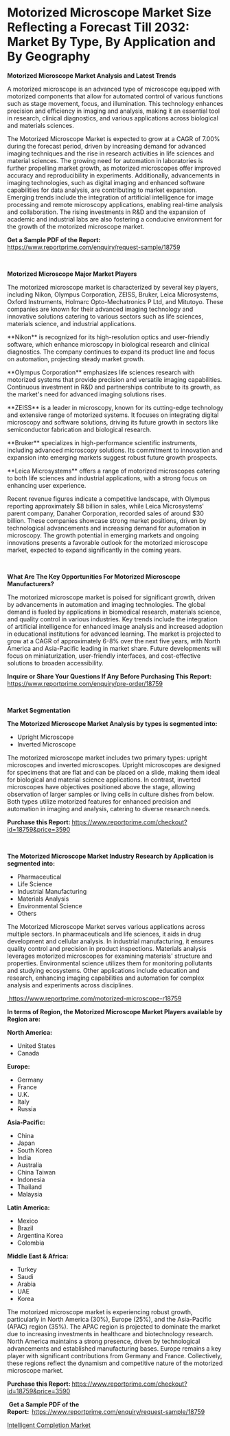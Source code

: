 <p><h1>Motorized Microscope Market Size Reflecting a Forecast Till 2032: Market By Type, By Application and By Geography</h1></p><p><strong>Motorized Microscope Market Analysis and Latest Trends</strong></p>
<p><p>A motorized microscope is an advanced type of microscope equipped with motorized components that allow for automated control of various functions such as stage movement, focus, and illumination. This technology enhances precision and efficiency in imaging and analysis, making it an essential tool in research, clinical diagnostics, and various applications across biological and materials sciences.</p><p>The Motorized Microscope Market is expected to grow at a CAGR of 7.00% during the forecast period, driven by increasing demand for advanced imaging techniques and the rise in research activities in life sciences and material sciences. The growing need for automation in laboratories is further propelling market growth, as motorized microscopes offer improved accuracy and reproducibility in experiments. Additionally, advancements in imaging technologies, such as digital imaging and enhanced software capabilities for data analysis, are contributing to market expansion. Emerging trends include the integration of artificial intelligence for image processing and remote microscopy applications, enabling real-time analysis and collaboration. The rising investments in R&D and the expansion of academic and industrial labs are also fostering a conducive environment for the growth of the motorized microscope market.</p></p>
<p><strong>Get a Sample PDF of the Report:&nbsp;</strong> <a href="https://www.reportprime.com/enquiry/request-sample/18759?utm_campaign=3550&utm_medium=2&utm_source=Github&utm_content=ia&utm_term=19032025&utm_id=motorized-microscope">https://www.reportprime.com/enquiry/request-sample/18759</a></p>
<p>&nbsp;</p>
<p><strong>Motorized Microscope Major Market Players</strong></p>
<p><p>The motorized microscope market is characterized by several key players, including Nikon, Olympus Corporation, ZEISS, Bruker, Leica Microsystems, Oxford Instruments, Holmarc Opto-Mechatronics P Ltd, and Mitutoyo. These companies are known for their advanced imaging technology and innovative solutions catering to various sectors such as life sciences, materials science, and industrial applications.</p><p>**Nikon** is recognized for its high-resolution optics and user-friendly software, which enhance microscopy in biological research and clinical diagnostics. The company continues to expand its product line and focus on automation, projecting steady market growth.</p><p>**Olympus Corporation** emphasizes life sciences research with motorized systems that provide precision and versatile imaging capabilities. Continuous investment in R&D and partnerships contribute to its growth, as the market's need for advanced imaging solutions rises.</p><p>**ZEISS** is a leader in microscopy, known for its cutting-edge technology and extensive range of motorized systems. It focuses on integrating digital microscopy and software solutions, driving its future growth in sectors like semiconductor fabrication and biological research.</p><p>**Bruker** specializes in high-performance scientific instruments, including advanced microscopy solutions. Its commitment to innovation and expansion into emerging markets suggest robust future growth prospects.</p><p>**Leica Microsystems** offers a range of motorized microscopes catering to both life sciences and industrial applications, with a strong focus on enhancing user experience. </p><p>Recent revenue figures indicate a competitive landscape, with Olympus reporting approximately $8 billion in sales, while Leica Microsystems' parent company, Danaher Corporation, recorded sales of around $30 billion. These companies showcase strong market positions, driven by technological advancements and increasing demand for automation in microscopy. The growth potential in emerging markets and ongoing innovations presents a favorable outlook for the motorized microscope market, expected to expand significantly in the coming years.</p></p>
<p>&nbsp;</p>
<p><strong>What Are The Key Opportunities For Motorized Microscope Manufacturers?</strong></p>
<p><p>The motorized microscope market is poised for significant growth, driven by advancements in automation and imaging technologies. The global demand is fueled by applications in biomedical research, materials science, and quality control in various industries. Key trends include the integration of artificial intelligence for enhanced image analysis and increased adoption in educational institutions for advanced learning. The market is projected to grow at a CAGR of approximately 6-8% over the next five years, with North America and Asia-Pacific leading in market share. Future developments will focus on miniaturization, user-friendly interfaces, and cost-effective solutions to broaden accessibility.</p></p>
<p><strong>Inquire or Share Your Questions If Any Before Purchasing This Report:</strong> <a href="https://www.reportprime.com/enquiry/pre-order/18759?utm_campaign=3550&utm_medium=2&utm_source=Github&utm_content=ia&utm_term=19032025&utm_id=motorized-microscope">https://www.reportprime.com/enquiry/pre-order/18759</a></p>
<p>&nbsp;</p>
<p><strong>Market Segmentation</strong></p>
<p><strong>The Motorized Microscope Market Analysis by types is segmented into:</strong></p>
<p><ul><li>Upright Microscope</li><li>Inverted Microscope</li></ul></p>
<p><p>The motorized microscope market includes two primary types: upright microscopes and inverted microscopes. Upright microscopes are designed for specimens that are flat and can be placed on a slide, making them ideal for biological and material science applications. In contrast, inverted microscopes have objectives positioned above the stage, allowing observation of larger samples or living cells in culture dishes from below. Both types utilize motorized features for enhanced precision and automation in imaging and analysis, catering to diverse research needs.</p></p>
<p><strong>Purchase this Report:&nbsp;</strong><a href="https://www.reportprime.com/checkout?id=18759&price=3590&utm_campaign=3550&utm_medium=2&utm_source=Github&utm_content=ia&utm_term=19032025&utm_id=motorized-microscope">https://www.reportprime.com/checkout?id=18759&price=3590</a></p>
<p>&nbsp;</p>
<p><strong>The Motorized Microscope Market Industry Research by Application is segmented into:</strong></p>
<p><ul><li>Pharmaceutical</li><li>Life Science</li><li>Industrial Manufacturing</li><li>Materials Analysis</li><li>Environmental Science</li><li>Others</li></ul></p>
<p><p>The Motorized Microscope Market serves various applications across multiple sectors. In pharmaceuticals and life sciences, it aids in drug development and cellular analysis. In industrial manufacturing, it ensures quality control and precision in product inspections. Materials analysis leverages motorized microscopes for examining materials' structure and properties. Environmental science utilizes them for monitoring pollutants and studying ecosystems. Other applications include education and research, enhancing imaging capabilities and automation for complex analysis and experiments across disciplines.</p></p>
<p><a href="https://www.reportprime.com/motorized-microscope-r18759?utm_campaign=3550&utm_medium=2&utm_source=Github&utm_content=ia&utm_term=19032025&utm_id=motorized-microscope">&nbsp;https://www.reportprime.com/motorized-microscope-r18759</a></p>
<p><strong>In terms of Region, the Motorized Microscope Market Players available by Region are:</strong></p>
<p>
    <p> <strong> North America: </strong>
        <ul>
            <li>United States</li>
            <li>Canada</li>
        </ul>
        </p> 
    <p> <strong> Europe: </strong>
        <ul>
            <li>Germany</li>
            <li>France</li>
            <li>U.K.</li>
            <li>Italy</li>
            <li>Russia</li>
        </ul>
        </p> 
    <p> <strong> Asia-Pacific: </strong>
        <ul>
            <li>China</li>
            <li>Japan</li>
            <li>South Korea</li>
            <li>India</li>
            <li>Australia</li>
            <li>China Taiwan</li>
            <li>Indonesia</li>
            <li>Thailand</li>
            <li>Malaysia</li>
        </ul>
        </p> 
    <p> <strong> Latin America: </strong>
        <ul>
            <li>Mexico</li>
            <li>Brazil</li>
            <li>Argentina Korea</li>
            <li>Colombia</li>
        </ul>
        </p> 
    <p> <strong> Middle East & Africa: </strong>
        <ul>
            <li>Turkey</li>
            <li>Saudi</li>
            <li>Arabia</li>
            <li>UAE</li>
            <li>Korea</li>
        </ul>
    </p>
    </p>
<p><p>The motorized microscope market is experiencing robust growth, particularly in North America (30%), Europe (25%), and the Asia-Pacific (APAC) region (35%). The APAC region is projected to dominate the market due to increasing investments in healthcare and biotechnology research. North America maintains a strong presence, driven by technological advancements and established manufacturing bases. Europe remains a key player with significant contributions from Germany and France. Collectively, these regions reflect the dynamism and competitive nature of the motorized microscope market.</p></p>
<p><strong>Purchase this Report: </strong><a href="https://www.reportprime.com/checkout?id=18759&price=3590&utm_campaign=3550&utm_medium=2&utm_source=Github&utm_content=ia&utm_term=19032025&utm_id=motorized-microscope">https://www.reportprime.com/checkout?id=18759&price=3590</a></p>
<p>&nbsp;<strong>Get a Sample PDF of the Report:&nbsp;&nbsp;</strong><a href="https://www.reportprime.com/enquiry/request-sample/18759?utm_campaign=3550&utm_medium=2&utm_source=Github&utm_content=ia&utm_term=19032025&utm_id=motorized-microscope">https://www.reportprime.com/enquiry/request-sample/18759</a></p>
<p><strong></strong></p>
<p><p><a href="https://github.com/bichukapac/Market-Research-Report-List-1/blob/main/intelligent-completion-market.md?utm_campaign=3550&utm_medium=2&utm_source=Github&utm_content=ia&utm_term=19032025&utm_id=motorized-microscope">Intelligent Completion Market</a></p></p>